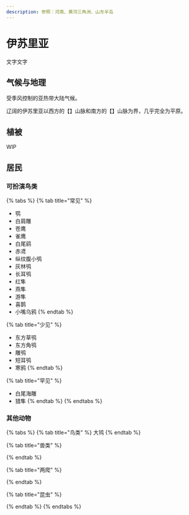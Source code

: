 ```yaml
---
description: 参照：河南、黄河三角洲、山东半岛
---
```


# 伊苏里亚

文字文字‌

## 气候与地理 <a id="qi-hou"></a>

受季风控制的亚热带大陆气候。

‌辽阔的伊苏里亚以西方的【】山脉和南方的【】山脉为界，几乎完全为平原。

## 植被 <a id="zhi-bei"></a>

WIP

## 居民 <a id="ju-min"></a>

### 可扮演鸟类 <a id="ke-ban-yan-niao-lei"></a>

{% tabs %}
{% tab title="常见" %}
* 鹗
* 白肩雕
* 苍鹰
* 雀鹰
* 白尾鹞
* 赤鸢
* 纵纹腹小鸮
* 灰林鸮
* 长耳鸮
* 红隼
* 燕隼
* 游隼
* 喜鹊
* 小嘴乌鸦
{% endtab %}

{% tab title="少见" %}
* 东方草鸮
* 东方角鸮
* 雕鸮
* 短耳鸮
* 寒鸦
{% endtab %}

{% tab title="罕见" %}
* 白尾海雕
* 猎隼
{% endtab %}
{% endtabs %}

### 其他动物

{% tabs %}
{% tab title="鸟类" %}
大鸨
{% endtab %}

{% tab title="兽类" %}

{% endtab %}

{% tab title="两爬" %}

{% endtab %}

{% tab title="昆虫" %}

{% endtab %}
{% endtabs %}


